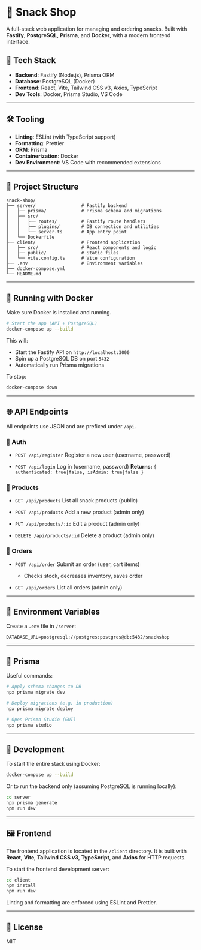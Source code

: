 # 🥨 Snack Shop

A full-stack web application for managing and ordering snacks. Built with **Fastify**, **PostgreSQL**, **Prisma**, and **Docker**, with a modern frontend interface.

## 🧱 Tech Stack

* **Backend**: Fastify (Node.js), Prisma ORM
* **Database**: PostgreSQL (Docker)
* **Frontend**: React, Vite, Tailwind CSS v3, Axios, TypeScript
* **Dev Tools**: Docker, Prisma Studio, VS Code

---

## 🛠 Tooling

* **Linting**: ESLint (with TypeScript support)
* **Formatting**: Prettier
* **ORM**: Prisma
* **Containerization**: Docker
* **Dev Environment**: VS Code with recommended extensions

---

## 📁 Project Structure

```
snack-shop/
├── server/                 # Fastify backend
│   ├── prisma/             # Prisma schema and migrations
│   ├── src/
│   │   ├── routes/         # Fastify route handlers
│   │   ├── plugins/        # DB connection and utilities
│   │   └── server.ts       # App entry point
│   └── Dockerfile
├── client/                 # Frontend application
│   ├── src/                # React components and logic
│   ├── public/             # Static files
│   └── vite.config.ts      # Vite configuration
├── .env                    # Environment variables
├── docker-compose.yml
└── README.md
```

---

## 🐳 Running with Docker

Make sure Docker is installed and running.

```bash
# Start the app (API + PostgreSQL)
docker-compose up --build
```

This will:

* Start the Fastify API on `http://localhost:3000`
* Spin up a PostgreSQL DB on port `5432`
* Automatically run Prisma migrations

To stop:

```bash
docker-compose down
```

---

## 🌐 API Endpoints

All endpoints use JSON and are prefixed under `/api`.

### 🧑 Auth

* `POST /api/register`
  Register a new user (username, password)

* `POST /api/login`
  Log in (username, password)
  **Returns:** `{ authenticated: true|false, isAdmin: true|false }`

### 🍿 Products

* `GET /api/products`
  List all snack products (public)

* `POST /api/products`
  Add a new product (admin only)

* `PUT /api/products/:id`
  Edit a product (admin only)

* `DELETE /api/products/:id`
  Delete a product (admin only)

### 🛒 Orders

* `POST /api/order`
  Submit an order (user, cart items)

  * Checks stock, decreases inventory, saves order

* `GET /api/orders`
  List all orders (admin only)

---

## 🧪 Environment Variables

Create a `.env` file in `/server`:

```env
DATABASE_URL=postgresql://postgres:postgres@db:5432/snackshop
```

---

## 🿳 Prisma

Useful commands:

```bash
# Apply schema changes to DB
npx prisma migrate dev

# Deploy migrations (e.g. in production)
npx prisma migrate deploy

# Open Prisma Studio (GUI)
npx prisma studio
```

---

## 🧪 Development

To start the entire stack using Docker:

```bash
docker-compose up --build
```

Or to run the backend only (assuming PostgreSQL is running locally):

```bash
cd server
npx prisma generate
npm run dev
```

---

## 🖼️ Frontend

The frontend application is located in the `/client` directory. It is built with **React**, **Vite**, **Tailwind CSS v3**, **TypeScript**, and **Axios** for HTTP requests.

To start the frontend development server:

```bash
cd client
npm install
npm run dev
```

Linting and formatting are enforced using ESLint and Prettier.

---

## 📄 License

MIT

